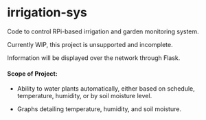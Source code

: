 # irrigation-sys

Code to control RPi-based irrigation and garden monitoring system.

Currently WIP, this project is unsupported and incomplete.

Information will be displayed over the network
through Flask.

#### Scope of Project:
 - Ability to water plants automatically, either based
 on schedule, temperature, humidity, or by soil moisture level.

 - Graphs detailing temperature, humidity, and soil moisture.